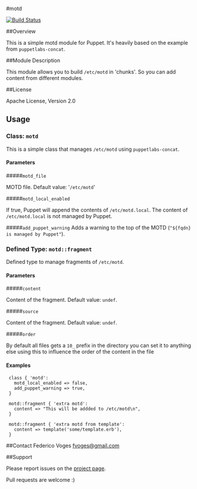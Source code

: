 #motd

[![Build Status](https://travis-ci.org/fvoges/fvoges-motd.svg)](https://travis-ci.org/fvoges/fvoges-motd)

##Overview

This is a simple motd module for Puppet. It's heavily based on the example from `puppetlabs-concat`.

##Module Description

This module allows you to build `/etc/motd` in 'chunks'. So you can add content from different modules.

##License

Apache License, Version 2.0

## Usage

### Class: `motd`

This is a simple class that manages `/etc/motd` using `puppetlabs-concat`.

#### Parameters

#####`motd_file`

   MOTD file. Default value: '`/etc/motd`'

#####`motd_local_enabled`

  If true, Puppet will append the contents of `/etc/motd.local`.
  The content of `/etc/motd.local` is not managed by Puppet.

#####`add_puppet_warning`
  Adds a warning to the top of the MOTD (`"${fqdn} is managed by Puppet"`).


### Defined Type: `motd::fragment`

  Defined type to manage fragments of `/etc/motd`.

#### Parameters

#####`content`

  Content of the fragment. Default value: `undef`.

#####`source`

  Content of the fragment. Default value: `undef`.

#####`order`

  By default all files gets a `10_` prefix in the directory you can set it to anything else using this to influence the order of the content in the file

#### Examples

```puppet
 class { 'motd':
   motd_local_enabled => false,
   add_puppet_warning => true,
 }

 motd::fragment { 'extra motd':
   content => "This will be addded to /etc/motd\n",
 }

 motd::fragment { 'extra motd from template':
   content => template('some/template.erb'),
 }

```

##Contact
Federico Voges <fvoges@gmail.com>

##Support

Please report issues on the [project page](http://github.com/fvoges/fvoges-motd/issues).

Pull requests are welcome :)


